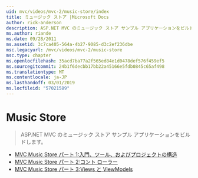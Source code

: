 ```yaml
---
uid: mvc/videos/mvc-2/music-store/index
title: ミュージック ストア |Microsoft Docs
author: rick-anderson
description: ASP.NET MVC のミュージック ストア サンプル アプリケーションをビルドします。
ms.author: riande
ms.date: 09/28/2011
ms.assetid: 3c7ca405-564a-4b27-9085-d3c2ef236dbe
msc.legacyurl: /mvc/videos/mvc-2/music-store
msc.type: chapter
ms.openlocfilehash: 35acd7ba77a2f565ed84e1d0478def576f459ef5
ms.sourcegitcommit: 24b1f6decbb17bb22a45166e5fdb0845c65af498
ms.translationtype: MT
ms.contentlocale: ja-JP
ms.lasthandoff: 03/01/2019
ms.locfileid: "57021589"
---
```

<a name="music-store"></a>Music Store
====================
> ASP.NET MVC のミュージック ストア サンプル アプリケーションをビルドします。


- [MVC Music Store パート 1:入門、ツール、およびプロジェクトの構造](mvc-music-store-part-1-intro-tools-and-project-structure.md)
- [MVC Music Store パート 2:コント ローラー](mvc-music-store-part-2-controllers.md)
- [MVC Music Store パート 3:Views と ViewModels](mvc-music-store-part-3-views-and-viewmodels.md)

